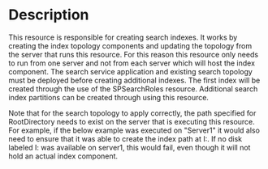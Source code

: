 # Description

This resource is responsible for creating search indexes. It works by creating
the index topology components and updating the topology from the server that
runs this resource. For this reason this resource only needs to run from one
server and not from each server which will host the index component. The
search service application and existing search topology must be deployed
before creating additional indexes. The first index will be created through
the use of the SPSearchRoles resource. Additional search index partitions can
be created through using this resource.

Note that for the search topology to apply correctly, the path specified for
RootDirectory needs to exist on the server that is executing this resource. For
example, if the below example was executed on "Server1" it would also need to
ensure that it was able to create the index path at I:\. If no disk labeled I:
was available on server1, this would fail, even though it will not hold an
actual index component.
